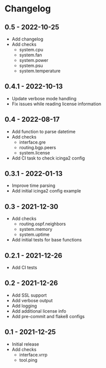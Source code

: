Changelog
=========

0.5 - 2022-10-25
----------------

- Add changelog
- Add checks
  - system.cpu
  - system.fan
  - system.power
  - system.psu
  - system.temperature

0.4.1 - 2022-10-13
------------------

- Update verbose mode handling
- Fix issues while reading license information

0.4 - 2022-08-17
----------------

- Add function to parse datetime
- Add checks
  - interface.gre
  - routing.bgp.peers
  - system.license
- Add CI task to check icinga2 config

0.3.1 - 2022-01-13
------------------

- Improve time parsing
- Add initial icinga2 config example

0.3 - 2021-12-30
----------------

- Add checks
  - routing.ospf.neighbors
  - system.memory
  - system.uptime
- Add initial tests for base functions

0.2.1 - 2021-12-26
------------------

- Add CI tests

0.2 - 2021-12-26
----------------

- Add SSL support
- Add verbose output
- Add logging
- Add additional license info
- Add pre-commit and flake8 configs

0.1 - 2021-12-25
----------------

- Initial release
- Add checks
  - interface.vrrp
  - tool.ping
